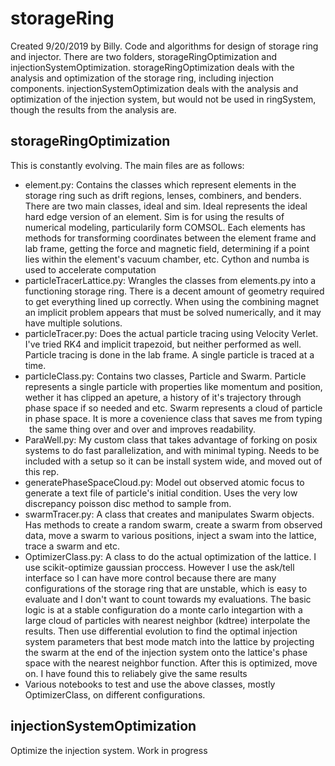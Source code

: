 
# storageRing
Created 9/20/2019 by Billy. 
Code and algorithms for design of storage ring and injector. There are two folders, storageRingOptimization and injectionSystemOptimization. storageRingOptimization deals with the analysis and optimization of the storage ring, including injection components. injectionSystemOptimization deals with the analysis and optimization of the injection system, but would not be used in ringSystem, though the results from the analysis are. 

## storageRingOptimization
This is constantly evolving.
The main files are as follows:
- element.py: Contains the classes which represent elements in the storage ring such as drift regions, lenses, combiners, and benders. There are two main classes, ideal and sim. Ideal represents the ideal hard edge version of an element. Sim is for using the results of numerical modeling, particularily form COMSOL. Each elements has methods for transforming coordinates between the element frame and lab frame, getting the force and magnetic field, determining if a point lies within the element's vacuum chamber, etc. Cython and numba is used to accelerate computation
- particleTracerLattice.py: Wrangles the classes from elements.py into a functioning storage ring. There is a decent amount of geometry required to get everything lined up correctly. When using the combining magnet an implicit problem appears that must be solved numerically, and it may have multiple solutions.    
- particleTracer.py: Does the actual particle tracing using Velocity Verlet. I've tried RK4 and implicit trapezoid, but neither performed as well. Particle tracing is done in the lab frame. A single particle is traced at a time.
- particleClass.py: Contains two classes, Particle and Swarm. Particle represents a single particle with properties like momentum and position, wether it has clipped an apeture, a history of it's trajectory through phase space if so needed and etc. Swarm represents a cloud of particle in phase space. It is more a covenience class that saves me from typing    the same thing over and over and improves readability. 
- ParaWell.py: My custom class that takes advantage of forking on posix systems to do fast parallelization, and with minimal typing. Needs to be included with a setup so it can be install system wide, and moved out of this rep.
- generatePhaseSpaceCloud.py: Model out observed atomic focus to generate a text file of particle's initial condition. Uses the very low discrepancy poisson disc method to sample from.
- swarmTracer.py: A class that creates and manipulates Swarm objects. Has methods to create a random swarm, create a swarm from observed data, move a swarm to various positions, inject a swam into the lattice, trace a swarm and etc.
- OptimizerClass.py: A class to do the actual optimization of the lattice. I use scikit-optimize gaussian proccess. However I use the ask/tell interface so I can have more control because there are many configurations of the storage ring that are unstable, which is easy to evaluate and I don't want to count towards my evaluations. The basic logic is at a stable configuration do a monte carlo integartion with a large cloud of particles with nearest neighbor (kdtree) interpolate the results. Then use differential evolution to find the optimal injection system parameters that best mode match into the lattice by projecting the swarm at the end of the injection system onto the lattice's phase space with the nearest neighbor function. After this is optimized, move on. I have found this to reliabely give the same results
- Various notebooks to test and use the above classes, mostly OptimizerClass, on different configurations. 

## injectionSystemOptimization
Optimize the injection system. Work in progress
